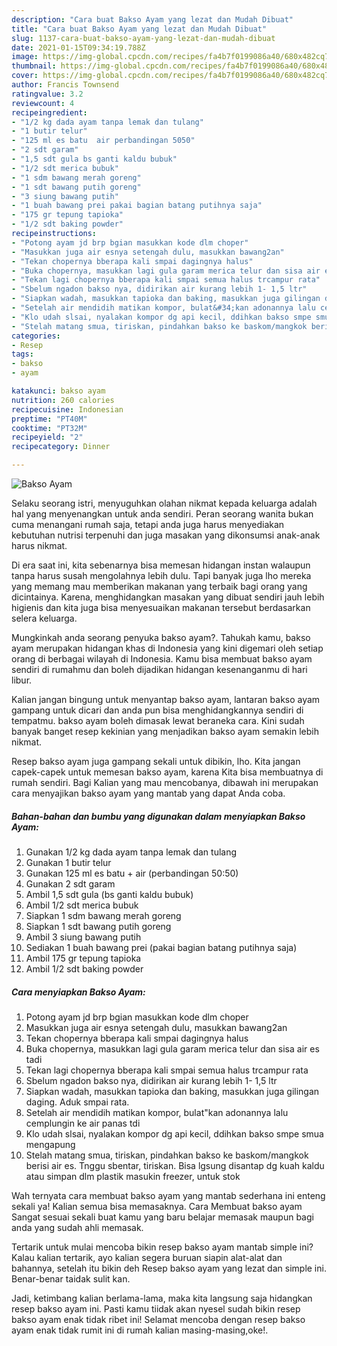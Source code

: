 ```yaml
---
description: "Cara buat Bakso Ayam yang lezat dan Mudah Dibuat"
title: "Cara buat Bakso Ayam yang lezat dan Mudah Dibuat"
slug: 1137-cara-buat-bakso-ayam-yang-lezat-dan-mudah-dibuat
date: 2021-01-15T09:34:19.788Z
image: https://img-global.cpcdn.com/recipes/fa4b7f0199086a40/680x482cq70/bakso-ayam-foto-resep-utama.jpg
thumbnail: https://img-global.cpcdn.com/recipes/fa4b7f0199086a40/680x482cq70/bakso-ayam-foto-resep-utama.jpg
cover: https://img-global.cpcdn.com/recipes/fa4b7f0199086a40/680x482cq70/bakso-ayam-foto-resep-utama.jpg
author: Francis Townsend
ratingvalue: 3.2
reviewcount: 4
recipeingredient:
- "1/2 kg dada ayam tanpa lemak dan tulang"
- "1 butir telur"
- "125 ml es batu  air perbandingan 5050"
- "2 sdt garam"
- "1,5 sdt gula bs ganti kaldu bubuk"
- "1/2 sdt merica bubuk"
- "1 sdm bawang merah goreng"
- "1 sdt bawang putih goreng"
- "3 siung bawang putih"
- "1 buah bawang prei pakai bagian batang putihnya saja"
- "175 gr tepung tapioka"
- "1/2 sdt baking powder"
recipeinstructions:
- "Potong ayam jd brp bgian masukkan kode dlm choper"
- "Masukkan juga air esnya setengah dulu, masukkan bawang2an"
- "Tekan chopernya bberapa kali smpai dagingnya halus"
- "Buka chopernya, masukkan lagi gula garam merica telur dan sisa air es tadi"
- "Tekan lagi chopernya bberapa kali smpai semua halus trcampur rata"
- "Sbelum ngadon bakso nya, didirikan air kurang lebih 1- 1,5 ltr"
- "Siapkan wadah, masukkan tapioka dan baking, masukkan juga gilingan daging. Aduk smpai rata."
- "Setelah air mendidih matikan kompor, bulat&#34;kan adonannya lalu cemplungin ke air panas tdi"
- "Klo udah slsai, nyalakan kompor dg api kecil, ddihkan bakso smpe smua mengapung"
- "Stelah matang smua, tiriskan, pindahkan bakso ke baskom/mangkok berisi air es. Tnggu sbentar, tiriskan. Bisa lgsung disantap dg kuah kaldu atau simpan dlm plastik masukin freezer, untuk stok"
categories:
- Resep
tags:
- bakso
- ayam

katakunci: bakso ayam 
nutrition: 260 calories
recipecuisine: Indonesian
preptime: "PT40M"
cooktime: "PT32M"
recipeyield: "2"
recipecategory: Dinner

---
```



![Bakso Ayam](https://img-global.cpcdn.com/recipes/fa4b7f0199086a40/680x482cq70/bakso-ayam-foto-resep-utama.jpg)

Selaku seorang istri, menyuguhkan olahan nikmat kepada keluarga adalah hal yang menyenangkan untuk anda sendiri. Peran seorang  wanita bukan cuma menangani rumah saja, tetapi anda juga harus menyediakan kebutuhan nutrisi terpenuhi dan juga masakan yang dikonsumsi anak-anak harus nikmat.

Di era  saat ini, kita sebenarnya bisa memesan hidangan instan walaupun tanpa harus susah mengolahnya lebih dulu. Tapi banyak juga lho mereka yang memang mau memberikan makanan yang terbaik bagi orang yang dicintainya. Karena, menghidangkan masakan yang dibuat sendiri jauh lebih higienis dan kita juga bisa menyesuaikan makanan tersebut berdasarkan selera keluarga. 



Mungkinkah anda seorang penyuka bakso ayam?. Tahukah kamu, bakso ayam merupakan hidangan khas di Indonesia yang kini digemari oleh setiap orang di berbagai wilayah di Indonesia. Kamu bisa membuat bakso ayam sendiri di rumahmu dan boleh dijadikan hidangan kesenanganmu di hari libur.

Kalian jangan bingung untuk menyantap bakso ayam, lantaran bakso ayam gampang untuk dicari dan anda pun bisa menghidangkannya sendiri di tempatmu. bakso ayam boleh dimasak lewat beraneka cara. Kini sudah banyak banget resep kekinian yang menjadikan bakso ayam semakin lebih nikmat.

Resep bakso ayam juga gampang sekali untuk dibikin, lho. Kita jangan capek-capek untuk memesan bakso ayam, karena Kita bisa membuatnya di rumah sendiri. Bagi Kalian yang mau mencobanya, dibawah ini merupakan cara menyajikan bakso ayam yang mantab yang dapat Anda coba.

<!--inarticleads1-->

##### Bahan-bahan dan bumbu yang digunakan dalam menyiapkan Bakso Ayam:

1. Gunakan 1/2 kg dada ayam tanpa lemak dan tulang
1. Gunakan 1 butir telur
1. Gunakan 125 ml es batu + air (perbandingan 50:50)
1. Gunakan 2 sdt garam
1. Ambil 1,5 sdt gula (bs ganti kaldu bubuk)
1. Ambil 1/2 sdt merica bubuk
1. Siapkan 1 sdm bawang merah goreng
1. Siapkan 1 sdt bawang putih goreng
1. Ambil 3 siung bawang putih
1. Sediakan 1 buah bawang prei (pakai bagian batang putihnya saja)
1. Ambil 175 gr tepung tapioka
1. Ambil 1/2 sdt baking powder




<!--inarticleads2-->

##### Cara menyiapkan Bakso Ayam:

1. Potong ayam jd brp bgian masukkan kode dlm choper
1. Masukkan juga air esnya setengah dulu, masukkan bawang2an
1. Tekan chopernya bberapa kali smpai dagingnya halus
1. Buka chopernya, masukkan lagi gula garam merica telur dan sisa air es tadi
1. Tekan lagi chopernya bberapa kali smpai semua halus trcampur rata
1. Sbelum ngadon bakso nya, didirikan air kurang lebih 1- 1,5 ltr
1. Siapkan wadah, masukkan tapioka dan baking, masukkan juga gilingan daging. Aduk smpai rata.
1. Setelah air mendidih matikan kompor, bulat&#34;kan adonannya lalu cemplungin ke air panas tdi
1. Klo udah slsai, nyalakan kompor dg api kecil, ddihkan bakso smpe smua mengapung
1. Stelah matang smua, tiriskan, pindahkan bakso ke baskom/mangkok berisi air es. Tnggu sbentar, tiriskan. Bisa lgsung disantap dg kuah kaldu atau simpan dlm plastik masukin freezer, untuk stok




Wah ternyata cara membuat bakso ayam yang mantab sederhana ini enteng sekali ya! Kalian semua bisa memasaknya. Cara Membuat bakso ayam Sangat sesuai sekali buat kamu yang baru belajar memasak maupun bagi anda yang sudah ahli memasak.

Tertarik untuk mulai mencoba bikin resep bakso ayam mantab simple ini? Kalau kalian tertarik, ayo kalian segera buruan siapin alat-alat dan bahannya, setelah itu bikin deh Resep bakso ayam yang lezat dan simple ini. Benar-benar taidak sulit kan. 

Jadi, ketimbang kalian berlama-lama, maka kita langsung saja hidangkan resep bakso ayam ini. Pasti kamu tiidak akan nyesel sudah bikin resep bakso ayam enak tidak ribet ini! Selamat mencoba dengan resep bakso ayam enak tidak rumit ini di rumah kalian masing-masing,oke!.

